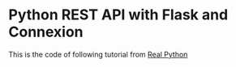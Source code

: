 # Python REST API with Flask and Connexion

This is the code of following tutorial from [Real Python](https://realpython.com/flask-connexion-rest-api-part-2/)

